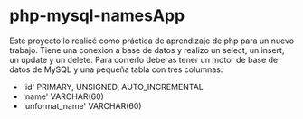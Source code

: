 # php-mysql-namesApp
Este proyecto lo realicé como práctica de aprendizaje de php para un nuevo trabajo. Tiene una conexion a base de datos y realizo un select, un insert, un update y un delete. 
Para correrlo deberas tener un motor de base de datos de MySQL y una pequeña tabla con tres columnas:
- 'id' PRIMARY, UNSIGNED, AUTO_INCREMENTAL
- 'name' VARCHAR(60)
- 'unformat_name' VARCHAR(60)
